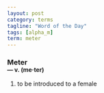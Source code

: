 ```yaml
---
layout: post
category: terms
tagline: "Word of the Day"
tags: [alpha_m]
term: meter
---
```


<h3>Meter<br/> <small>&mdash; v. (me<span>&middot;</span>ter)</small></h3>
<p><ol>
<li>to be introduced to a female</li>
</ol></p>
